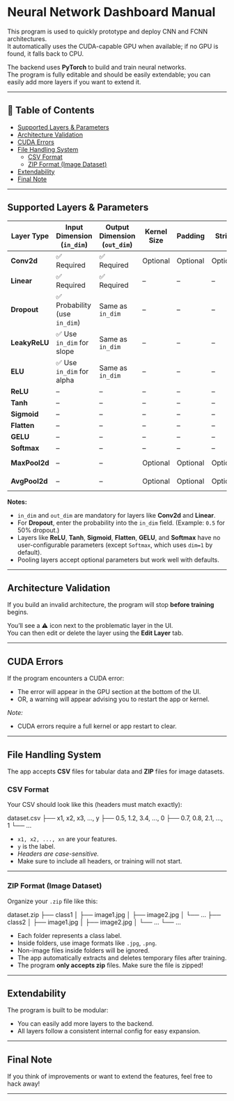 # Neural Network Dashboard Manual

This program is used to quickly prototype and deploy CNN and FCNN architectures.  
It automatically uses the CUDA-capable GPU when available; if no GPU is found, it falls back to CPU.

The backend uses **PyTorch** to build and train neural networks.  
The program is fully editable and should be easily extendable; you can easily add more layers if you want to extend it.

---

## 📖 Table of Contents
- [Supported Layers & Parameters](#-supported-layers--parameters)
- [Architecture Validation](#️-architecture-validation)
- [CUDA Errors](#-cuda-errors)
- [File Handling System](#-file-handling-system)
  - [CSV Format](#csv-format)
  - [ZIP Format (Image Dataset)](#zip-format-image-dataset)
- [Extendability](#-extendability)
- [Final Note](#-final-note)

---

## Supported Layers & Parameters

| Layer Type        | Input Dimension (`in_dim`) | Output Dimension (`out_dim`) | Kernel Size | Padding | Stride | Extra Parameters | Defaults |
|------------------|----------------------------|-----------------------------|-------------|---------|--------|-----------------|-----------|
| **Conv2d**       | ✅ Required                | ✅ Required                 | Optional    | Optional | Optional | `bias` (bool)   | `kernel=3`, `padding=1`, `stride=1`, `bias=True` |
| **Linear**       | ✅ Required                | ✅ Required                 | –           | –       | –      | –               | None |
| **Dropout**      | ✅ Probability (use `in_dim`) | Same as `in_dim`          | –           | –       | –      | –               | `0.5` (recommend specifying explicitly) |
| **LeakyReLU**    | ✅ Use `in_dim` for slope  | Same as `in_dim`            | –           | –       | –      | `negative_slope` (float) | `negative_slope=0.01` |
| **ELU**          | ✅ Use `in_dim` for alpha  | Same as `in_dim`            | –           | –       | –      | `alpha` (float)         | `alpha=1.0` |
| **ReLU**         | –                          | –                           | –           | –       | –      | –               | No parameters |
| **Tanh**         | –                          | –                           | –           | –       | –      | –               | No parameters |
| **Sigmoid**      | –                          | –                           | –           | –       | –      | –               | No parameters |
| **Flatten**      | –                          | –                           | –           | –       | –      | –               | No parameters |
| **GELU**         | –                          | –                           | –           | –       | –      | –               | No parameters |
| **Softmax**      | –                          | –                           | –           | –       | –      | `dim=1` (fixed) | Hardcoded: `dim=1` |
| **MaxPool2d**    | –                          | –                           | Optional    | Optional | Optional | –               | `kernel=2`, `padding=0`, `stride=2` |
| **AvgPool2d**    | –                          | –                           | Optional    | Optional | Optional | –               | `kernel=2`, `padding=0`, `stride=2` |

**Notes:**
- `in_dim` and `out_dim` are mandatory for layers like **Conv2d** and **Linear**.
- For **Dropout**, enter the probability into the `in_dim` field. (Example: `0.5` for 50% dropout.)
- Layers like **ReLU**, **Tanh**, **Sigmoid**, **Flatten**, **GELU**, and **Softmax** have no user-configurable parameters (except `Softmax`, which uses `dim=1` by default).
- Pooling layers accept optional parameters but work well with defaults.

---

## Architecture Validation

If you build an invalid architecture, the program will stop **before training** begins.

You’ll see a ⚠️ icon next to the problematic layer in the UI.  
You can then edit or delete the layer using the **Edit Layer** tab.

---

## CUDA Errors

If the program encounters a CUDA error:
- The error will appear in the GPU section at the bottom of the UI.
- OR, a warning will appear advising you to restart the app or kernel.

*Note:*  
- CUDA errors require a full kernel or app restart to clear.

---

## File Handling System

The app accepts **CSV** files for tabular data and **ZIP** files for image datasets.

### CSV Format

Your CSV should look like this (headers must match exactly):

dataset.csv
├── x1, x2, x3, ..., y
├── 0.5, 1.2, 3.4, ..., 0
├── 0.7, 0.8, 2.1, ..., 1
└── ...

- `x1, x2, ..., xn` are your features.
- `y` is the label.
- *Headers are case-sensitive.*
- Make sure to include all headers, or training will not start.

---

### ZIP Format (Image Dataset)

Organize your `.zip` file like this:

dataset.zip
├── class1
│   ├── image1.jpg
│   ├── image2.jpg
│   └── ...
├── class2
│   ├── image1.jpg
│   ├── image2.jpg
│   └── ...
└── ...


- Each folder represents a class label.
- Inside folders, use image formats like `.jpg`, `.png`.
- Non-image files inside folders will be ignored.
- The app automatically extracts and deletes temporary files after training.
- The program **only accepts zip** files. Make sure the file is zipped!

---

## Extendability

The program is built to be modular:
- You can easily add more layers to the backend.
- All layers follow a consistent internal config for easy expansion.

---

## Final Note

If you think of improvements or want to extend the features, feel free to hack away!

---


